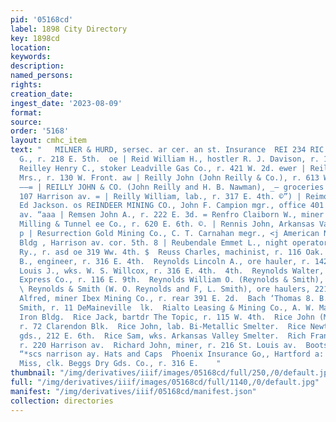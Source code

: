 ```yaml
---
pid: '05168cd'
label: 1898 City Directory
key: 1898cd
location: 
keywords: 
description: 
named_persons: 
rights: 
creation_date: 
ingest_date: '2023-08-09'
format: 
source: 
order: '5168'
layout: cmhc_item
text: "   MILNER & HURD, sersec. ar cer. an st. Insurance  REI 234 RIC Reid Walter
  G., r. 218 E. 5th.  oe | Reid William H., hostler R. J. Davison, r. 111 W. 3d. “SD
  Reilley Henry C., stoker Leadville Gas Co., r. 421 W. 2d. ewer | Reilly Bridget
  Mrs., r. 130 W. Front. aw | Reilly John (John Reilly & Co.), r. 613 W. Chestnut.
  ——= | REILLY JOHN & CO. (John Reilly and H. B. Nawman), _— groceries and meat market,
  107 Harrison av. = | Reilly William, lab., r. 317 E. 4th. ©”) | Reimold John, tailor
  Ed Jackson. os REINDEER MINING CO., John F. Campion mgr., office 401 | Harrison
  av. “aaa | Remsen John A., r. 222 E. 3d. = Renfro Claiborn W., miner Yak Mining,
  Milling & Tunnel ee Co., r. 620 E. 6th. ©. | Rennis John, Arkansas Valley Smelter.
  p | Resurrection Gold Mining Co., C. T. Carnahan megr., <j American National Bank
  Bldg , Harrison av. cor. 5th. 8 | Reubendale Emmet L., night operator Colo. Mid.
  Ry., r. asd oe 319 Ww. 4th. $  Reuss Charles, machinist, r. 116 Oak.  Reynolds John
  B., engineer, r. 316 E. 4th.  Reynolds Lincoln A., ore hauler, r. 142 E. 9th. Reynolds
  Louis J., wks. W. S. Willcox, r. 316 E. 4th.  4th.  Reynolds Walter, clk. Pacific
  Express Co., r. 116 E. 9th.  Reynolds William O. (Reynolds & Smith), r. 221 E. 7th.
  \ Reynolds & Smith (W. O. Reynolds and F, L. Smith), ore haulers, 221 E. 7th.  Rhodes
  Alfred, miner Ibex Mining Co., r. rear 391 E. 2d.  Bach ‘Thomas 8. B., clk. J. W.
  Smith, r. 11 DeMaineville  lk.  Rialto Leasing & Mining Co., A. W. Mansur genl mgr.,
  Iron Bldg.  Rice Jack, bartdr The Topic, r. 115 W. 4th.  Rice John (Madigan & Rice),
  r. 72 Clarendon Blk.  Rice John, lab. Bi-Metallic Smelter.  Rice Newton S8., second-hand
  gds., 212 E. 6th.  Rice Sam, wks. Arkansas Valley Smelter.  Rich Frank, engineer,
  r. 220 Harrison av.  Richard John, miner, r. 216 St. Louis av.  Boots and Shoes
  “*scs narrison ay. Hats and Caps  Phoenix Insurance Go,, Hartford a:  Reynolds Susie
  Miss, clk. Beggs Dry Gds. Co., r. 316 E.    "
thumbnail: "/img/derivatives/iiif/images/05168cd/full/250,/0/default.jpg"
full: "/img/derivatives/iiif/images/05168cd/full/1140,/0/default.jpg"
manifest: "/img/derivatives/iiif/05168cd/manifest.json"
collection: directories
---
```

